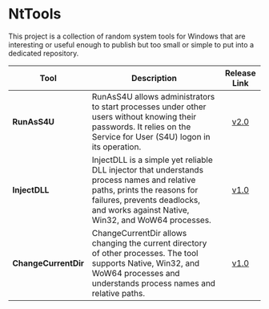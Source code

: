 # NtTools

This project is a collection of random system tools for Windows that are interesting or useful enough to publish but too small or simple to put into a dedicated repository.

Tool         | Description | Release Link
------------ | ----------- | :----------:
**RunAsS4U** | RunAsS4U allows administrators to start processes under other users without knowing their passwords. It relies on the Service for User (S4U) logon in its operation. | [v2.0](https://github.com/diversenok/NtTools/releases/tag/v2.0-RunAsS4U)
**InjectDLL** | InjectDLL is a simple yet reliable DLL injector that understands process names and relative paths, prints the reasons for failures, prevents deadlocks, and works against Native, Win32, and WoW64 processes. | [v1.0](https://github.com/diversenok/NtTools/releases/tag/v1.0-InjectDll)
**ChangeCurrentDir** | ChangeCurrentDir allows changing the current directory of other processes. The tool supports Native, Win32, and WoW64 processes and understands process names and relative paths. | [v1.0](https://github.com/diversenok/NtTools/releases/tag/v1.0-ChangeCurrentDir)

